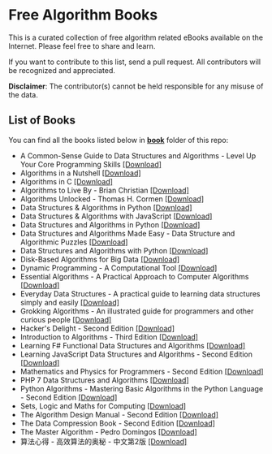 # Free Algorithm Books

This is a curated collection of free algorithm related eBooks available on the Internet. Please feel free to share and learn.

If you want to contribute to this list, send a pull request. All contributors will be recognized and appreciated.

**Disclaimer**: The contributor(s) cannot be held responsible for any misuse of the data.

## List of Books

You can find all the books listed below in [**book**](/book) folder of this repo:

* A Common-Sense Guide to Data Structures and Algorithms - Level Up Your Core Programming Skills [[Download]](/book/A%20Common-Sense%20Guide%20to%20Data%20Structures%20and%20Algorithms%20-%20Level%20Up%20Your%20Core%20Programming%20Skills.epub)
* Algorithms in a Nutshell [[Download]](/book/Algorithms%20in%20a%20Nutshell.epub)
* Algorithms in C [[Download]](/book/Algorithms%20in%20C.pdf)
* Algorithms to Live By - Brian Christian [[Download]](/book/Algorithms%20to%20Live%20By%20-%20Brian%20Christian.epub)
* Algorithms Unlocked - Thomas H. Cormen [[Download]](/book/Algorithms%20Unlocked%20-%20Thomas%20H.%20Cormen.epub)
* Data Structures & Algorithms in Python [[Download]](/book/Data%20Structures%20%26%20Algorithms%20in%20Python.pdf)
* Data Structures & Algorithms with JavaScript [[Download]](/book/Data%20Structures%20%26%20Algorithms%20with%20JavaScript.pdf)
* Data Structures and Algorithms in Python [[Download]](/book/Data%20Structures%20and%20Algorithms%20in%20Python.pdf)
* Data Structures and Algorithms Made Easy - Data Structure and Algorithmic Puzzles [[Download]](/book/Data%20Structures%20and%20Algorithms%20Made%20Easy%20-%20Data%20Structure%20and%20Algorithmic%20Puzzles.pdf)
* Data Structures and Algorithms with Python [[Download]](/book/Data%20Structures%20and%20Algorithms%20with%20Python.pdf)
* Disk-Based Algorithms for Big Data [[Download]](/book/Disk-Based%20Algorithms%20for%20Big%20Data.pdf)
* Dynamic Programming - A Computational Tool [[Download]](/book/Dynamic%20Programming%20-%20A%20Computational%20Tool.pdf)
* Essential Algorithms - A Practical Approach to Computer Algorithms [[Download]](/book/Essential%20Algorithms%20-%20A%20Practical%20Approach%20to%20Computer%20Algorithms.epub)
* Everyday Data Structures - A practical guide to learning data structures simply and easily [[Download]](/book/Everyday%20Data%20Structures%20-%20A%20practical%20guide%20to%20learning%20data%20structures%20simply%20and%20easily.epub)
* Grokking Algorithms - An illustrated guide for programmers and other curious people [[Download]](/book/Grokking%20Algorithms%20-%20An%20illustrated%20guide%20for%20programmers%20and%20other%20curious%20people.pdf)
* Hacker's Delight - Second Edition [[Download]](/book/Hacker%27s%20Delight%20-%20Second%20Edition.pdf)
* Introduction to Algorithms - Third Edition [[Download]](/book/Introduction%20to%20Algorithms%20-%20Third%20Edition.pdf)
* Learning F# Functional Data Structures and Algorithms [[Download]](/book/Learning%20F%23%20Functional%20Data%20Structures%20and%20Algorithms.pdf)
* Learning JavaScript Data Structures and Algorithms - Second Edition [[Download]](/book/Learning%20JavaScript%20Data%20Structures%20and%20Algorithms%20-%20Second%20Edition.pdf)
* Mathematics and Physics for Programmers - Second Edition [[Download]](/book/Mathematics%20and%20Physics%20for%20Programmers%20-%20Second%20Edition.pdf)
* PHP 7 Data Structures and Algorithms [[Download]](/book/PHP%207%20Data%20Structures%20and%20Algorithms.azw3)
* Python Algorithms - Mastering Basic Algorithms in the Python Language - Second Edition [[Download]](/book/Python%20Algorithms%20-%20Mastering%20Basic%20Algorithms%20in%20the%20Python%20Language%20-%20Second%20Edition.pdf)
* Sets, Logic and Maths for Computing [[Download]](/book/Sets%2C%20Logic%20and%20Maths%20for%20Computing.pdf)
* The Algorithm Design Manual - Second Edition [[Download]](/book/The%20Algorithm%20Design%20Manual%20-%20Second%20Edition.pdf)
* The Data Compression Book - Second Edition [[Download]](/book/The%20Data%20Compression%20Book%20-%20Second%20Edition.pdf)
* The Master Algorithm - Pedro Domingos [[Download]](/book/The%20Master%20Algorithm%20-%20Pedro%20Domingos.epub)
* 算法心得 - 高效算法的奥秘 - 中文第2版 [[Download]](/book/%E7%AE%97%E6%B3%95%E5%BF%83%E5%BE%97%20-%20%E9%AB%98%E6%95%88%E7%AE%97%E6%B3%95%E7%9A%84%E5%A5%A5%E7%A7%98%20-%20%E4%B8%AD%E6%96%87%E7%AC%AC2%E7%89%88.pdf)

